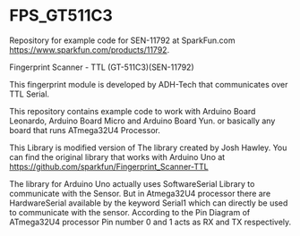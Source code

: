 # FPS_GT511C3
Repository for example code for SEN-11792 at SparkFun.com https://www.sparkfun.com/products/11792.


Fingerprint Scanner - TTL (GT-511C3)(SEN-11792)

This fingerprint module is developed by ADH-Tech that communicates over TTL Serial.

This repository contains example code to work with  Arduino Board Leonardo, Arduino Board Micro and Arduino Board Yun.
or basically any board that runs ATmega32U4 Processor.

This Library is modified version of The library created by Josh Hawley. 
You can find the original library that works with Arduino Uno at https://github.com/sparkfun/Fingerprint_Scanner-TTL

The library for Arduino Uno actually uses SoftwareSerial Library to communicate with the Sensor. But in Atmega32U4 processor there are HardwareSerial available by the keyword Serial1 which can directly be used to communicate with the sensor.
According to the Pin Diagram of ATmega32U4 processor Pin number 0 and 1 acts as RX and TX respectively.

